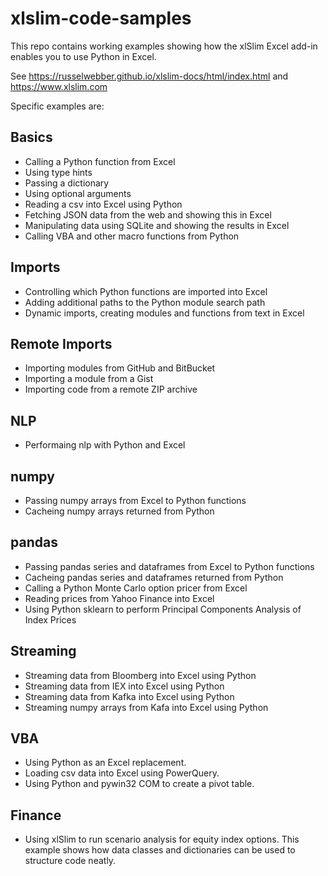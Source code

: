 # xlslim-code-samples

This repo contains working examples showing how the xlSlim Excel add-in enables you to use Python in Excel.

See https://russelwebber.github.io/xlslim-docs/html/index.html and https://www.xlslim.com

Specific examples are:

## Basics
* Calling a Python function from Excel
* Using type hints
* Passing a dictionary
* Using optional arguments
* Reading a csv into Excel using Python
* Fetching JSON data from the web and showing this in Excel
* Manipulating data using SQLite and showing the results in Excel
* Calling VBA and other macro functions from Python

## Imports
* Controlling which Python functions are imported into Excel
* Adding additional paths to the Python module search path
* Dynamic imports, creating modules and functions from text in Excel

## Remote Imports
* Importing modules from GitHub and BitBucket
* Importing a module from a Gist
* Importing code from a remote ZIP archive

## NLP
* Performaing nlp with Python and Excel

## numpy
* Passing numpy arrays from Excel to Python functions
* Cacheing numpy arrays returned from Python

## pandas
* Passing pandas series and dataframes from Excel to Python functions
* Cacheing pandas series and dataframes returned from Python
* Calling a Python Monte Carlo option pricer from Excel
* Reading prices from Yahoo Finance into Excel
* Using Python sklearn to perform Principal Components Analysis of Index Prices

## Streaming
* Streaming data from Bloomberg into Excel using Python
* Streaming data from IEX into Excel using Python
* Streaming data from Kafka into Excel using Python
* Streaming numpy arrays from Kafa into Excel using Python

## VBA
* Using Python as an Excel replacement. 
* Loading csv data into Excel using PowerQuery.
* Using Python and pywin32 COM to create a pivot table.

## Finance
* Using xlSlim to run scenario analysis for equity index options. This example shows how data classes and dictionaries can be used to structure code neatly.